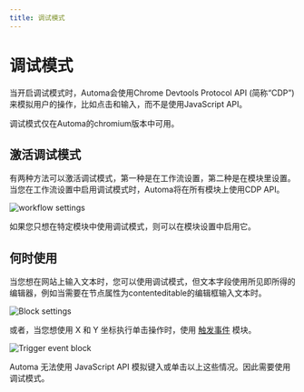 ```yaml
---
title: 调试模式
---
```


# 调试模式
当开启调试模式时，Automa会使用Chrome Devtools Protocol API (简称“CDP”) 来模拟用户的操作，比如点击和输入，而不是使用JavaScript API。

调试模式仅在Automa的chromium版本中可用。

## 激活调试模式
有两种方法可以激活调试模式，第一种是在工作流设置，第二种是在模块里设置。当您在工作流设置中启用调试模式时，Automa将在所有模块上使用CDP API。

![workflow settings](https://res.cloudinary.com/chat-story/image/upload/v1666082112/automa/chrome_K7BmBkZ2gZ_o7k6fi.png)

如果您只想在特定模块中使用调试模式，则可以在模块设置中启用它。

## 何时使用
当您想在网站上输入文本时，您可以使用调试模式，但文本字段使用所见即所得的编辑器，例如当需要在节点属性为contenteditable的编辑框输入文本时。

![Block settings](https://res.cloudinary.com/chat-story/image/upload/v1666146988/automa/chrome_EJW6qAdZCn_hqacml.png)

或者，当您想使用 X 和 Y 坐标执行单击操作时，使用 [触发事件](../blocks/trigger-event.md) 模块。

![Trigger event block](https://res.cloudinary.com/chat-story/image/upload/v1666147104/automa/chrome_z5Ib6JPWpR_ykdl3x.png)

Automa 无法使用 JavaScript API 模拟键入或单击以上这些情况。因此需要使用调试模式。